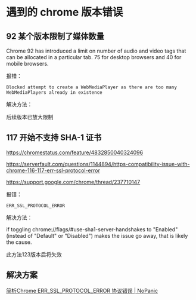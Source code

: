 # 遇到的 chrome 版本错误

## 92 某个版本限制了媒体数量

Chrome 92 has introduced a limit on number of audio and video tags that can be allocated in a particular tab. 75 for desktop browsers and 40 for mobile browsers.

报错：

```
Blocked attempt to create a WebMediaPlayer as there are too many WebMediaPlayers already in existence
```

解决方法：

后续版本已放大限制

## 117 开始不支持 SHA-1 证书

<https://chromestatus.com/feature/4832850040324096>

<https://serverfault.com/questions/1144894/https-compatibility-issue-with-chrome-116-117-err-ssl-protocol-error>

<https://support.google.com/chrome/thread/237710147>

报错：

```
ERR_SSL_PROTOCOL_ERROR
```

解决方法：

if toggling chrome://flags/#use-sha1-server-handshakes to "Enabled" (instead of "Default" or "Disabled") makes the issue go away, that is likely the cause.

此方法123版本后将失效


## 解决方案

[简析Chrome ERR_SSL_PROTOCOL_ERROR 协议错误 | NoPanic](https://www.ilikejobs.com/posts/what-is-chrome-going-on/)